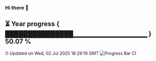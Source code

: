 ### Hi there 👋
⏳ Year progress { ███████████████▁▁▁▁▁▁▁▁▁▁▁▁▁▁▁ } 50.07 %
---
⏰ Updated on Wed, 02 Jul 2025 18:29:19 GMT
![Progress Bar CI](https://github.com/liununu/liununu/workflows/Progress%20Bar%20CI/badge.svg)
